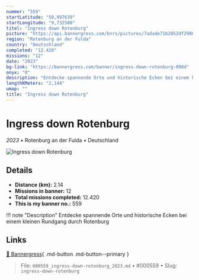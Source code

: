 ```yaml
---
nummer: "559"
startLatitude: "50,997639"
startLongitude: "9,732508"
titel: "Ingress down Rotenburg"
picture: "https://api.bannergress.com/bnrs/pictures/7adade71b2852df2906470cb571a69c9"
region: "Rotenburg an der Fulda"
country: "Deutschland"
completed: "12.420"
missions: "12"
date: "2023"
bg-link: "https://bannergress.com/banner/ingress-down-rotenburg-098d"
onyx: "0"
description: "Entdecke spannende Orte und historische Ecken bei einem kleinen Rundgang durch Rotenburg"
lengthKMeters: "2,144"
umap: ""
title: "Ingress down Rotenburg"
---
```

# Ingress down Rotenburg

*2023* • Rotenburg an der Fulda • Deutschland

![Ingress down Rotenburg](https://api.bannergress.com/bnrs/pictures/7adade71b2852df2906470cb571a69c9)

## Details
- **Distance (km):** 2.14
- **Missions in banner:** 12
- **Total missions completed:** 12.420
- **This is my banner no.:** 559


!!! note "Description"
    Entdecke spannende Orte und historische Ecken bei einem kleinen Rundgang durch Rotenburg



## Links
[🔗 Bannergress](https://bannergress.com/banner/ingress-down-rotenburg-098d){ .md-button .md-button--primary }



> File: `000559_ingress-down-rotenburg_2023.md` • #000559 • Slug: `ingress-down-rotenburg`
